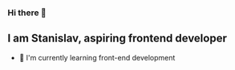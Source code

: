 ### Hi there 👋
## I am Stanislav, aspiring frontend developer
- 🌱 I'm currently learning front-end development
